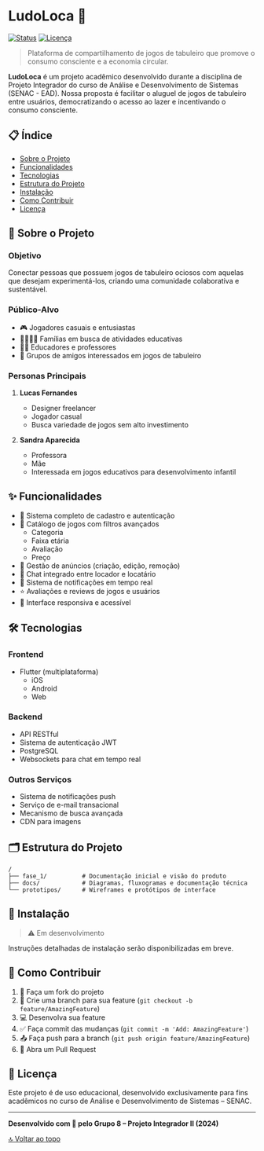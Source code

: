 # LudoLoca 🎲

[![Status](https://img.shields.io/badge/Status-Em%20Desenvolvimento-yellow)](https://github.com/filipechgs/LodoLoca)
[![Licença](https://img.shields.io/badge/Licença-Educacional-blue)](LICENSE)

> Plataforma de compartilhamento de jogos de tabuleiro que promove o consumo consciente e a economia circular.

**LudoLoca** é um projeto acadêmico desenvolvido durante a disciplina de Projeto Integrador do curso de Análise e Desenvolvimento de Sistemas (SENAC - EAD). Nossa proposta é facilitar o aluguel de jogos de tabuleiro entre usuários, democratizando o acesso ao lazer e incentivando o consumo consciente.

## 📋 Índice

- [Sobre o Projeto](#-sobre-o-projeto)
- [Funcionalidades](#-funcionalidades)
- [Tecnologias](#-tecnologias)
- [Estrutura do Projeto](#-estrutura-do-projeto)
- [Instalação](#-instalação)
- [Como Contribuir](#-como-contribuir)
- [Licença](#-licença)

## 🎯 Sobre o Projeto

### Objetivo
Conectar pessoas que possuem jogos de tabuleiro ociosos com aquelas que desejam experimentá-los, criando uma comunidade colaborativa e sustentável.

### Público-Alvo
- 🎮 Jogadores casuais e entusiastas
- 👨‍👩‍👧‍👦 Famílias em busca de atividades educativas
- 👩‍🏫 Educadores e professores
- 👥 Grupos de amigos interessados em jogos de tabuleiro

### Personas Principais
1. **Lucas Fernandes**
   - Designer freelancer
   - Jogador casual
   - Busca variedade de jogos sem alto investimento

2. **Sandra Aparecida**
   - Professora
   - Mãe
   - Interessada em jogos educativos para desenvolvimento infantil

## ✨ Funcionalidades

- 👤 Sistema completo de cadastro e autenticação
- 🎲 Catálogo de jogos com filtros avançados
  - Categoria
  - Faixa etária
  - Avaliação
  - Preço
- 📝 Gestão de anúncios (criação, edição, remoção)
- 💬 Chat integrado entre locador e locatário
- 🔔 Sistema de notificações em tempo real
- ⭐ Avaliações e reviews de jogos e usuários
- 📱 Interface responsiva e acessível

## 🛠️ Tecnologias

### Frontend
- Flutter (multiplataforma)
  - iOS
  - Android
  - Web

### Backend
- API RESTful
- Sistema de autenticação JWT
- PostgreSQL
- Websockets para chat em tempo real

### Outros Serviços
- Sistema de notificações push
- Serviço de e-mail transacional
- Mecanismo de busca avançada
- CDN para imagens

## 🗂️ Estrutura do Projeto

```
/
├── fase_1/          # Documentação inicial e visão do produto
├── docs/            # Diagramas, fluxogramas e documentação técnica
└── prototipos/      # Wireframes e protótipos de interface
```

## 🚀 Instalação

> ⚠️ Em desenvolvimento

Instruções detalhadas de instalação serão disponibilizadas em breve.

## 👥 Como Contribuir

1. 🍴 Faça um fork do projeto
2. 🔧 Crie uma branch para sua feature (`git checkout -b feature/AmazingFeature`)
3. 💻 Desenvolva sua feature
4. ✅ Faça commit das mudanças (`git commit -m 'Add: AmazingFeature'`)
5. 📤 Faça push para a branch (`git push origin feature/AmazingFeature`)
6. 🔄 Abra um Pull Request

## 📄 Licença

Este projeto é de uso educacional, desenvolvido exclusivamente para fins acadêmicos no curso de Análise e Desenvolvimento de Sistemas – SENAC.

---

**Desenvolvido com 💙 pelo Grupo 8 – Projeto Integrador II (2024)**

[🔝 Voltar ao topo](#ludoloca-)